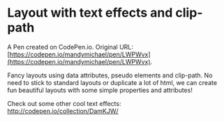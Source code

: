 # Layout with text effects and clip-path

A Pen created on CodePen.io. Original URL: [https://codepen.io/mandymichael/pen/LWPWvx](https://codepen.io/mandymichael/pen/LWPWvx).

Fancy layouts using data attributes, pseudo elements and clip-path. No need to stick to standard layouts or duplicate a lot of html, we can create fun beautiful layouts with some simple properties and attributes!

Check out some other cool text effects: http://codepen.io/collection/DamKJW/